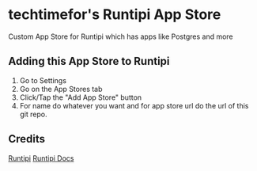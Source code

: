 # techtimefor's Runtipi App Store

Custom App Store for Runtipi which has apps like Postgres and more

## Adding this App Store to Runtipi

1. Go to Settings
2. Go on the App Stores tab
3. Click/Tap the "Add App Store" button
4. For name do whatever you want and for app store url do the url of this git repo.

## Credits
[Runtipi](https://runtipi.io/)
[Runtipi Docs](https://runtipi.io/docs/guides/create-your-own-app-store)
